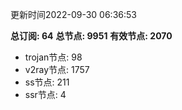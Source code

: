 更新时间2022-09-30 06:36:53

**总订阅: 64**
**总节点: 9951**
**有效节点: 2070**
- trojan节点: 98
- v2ray节点: 1757
- ss节点: 211
- ssr节点: 4

